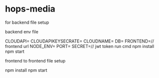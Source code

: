 # hops-media
for backend file setup

backend env file

CLOUDAPI=
CLOUDAPIKEYSECRATE=
CLOUDNAME=
DB=
FRONTEND=// frontend url
NODE_ENV=
PORT=
SECRET=// jwt token
run cmd
npm install
npm start


frontend to frontend file setup

npm install
npm start



